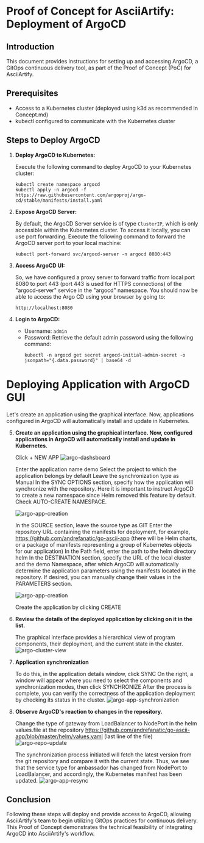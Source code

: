 # Proof of Concept for AsciiArtify: Deployment of ArgoCD

## Introduction

This document provides instructions for setting up and accessing ArgoCD, a GitOps continuous delivery tool, as part of the Proof of Concept (PoC) for AsciiArtify.

## Prerequisites

- Access to a Kubernetes cluster (deployed using k3d as recommended in Concept.md)
- kubectl configured to communicate with the Kubernetes cluster

## Steps to Deploy ArgoCD

1. **Deploy ArgoCD to Kubernetes:**
   
   Execute the following command to deploy ArgoCD to your Kubernetes cluster:
   ```
   kubectl create namespace argocd
   kubectl apply -n argocd -f https://raw.githubusercontent.com/argoproj/argo-cd/stable/manifests/install.yaml
   ```

2. **Expose ArgoCD Server:**

   By default, the ArgoCD Server service is of type `ClusterIP`, which is only accessible within the Kubernetes cluster. To access it locally, you can use port forwarding. Execute the following command to forward the ArgoCD server port to your local machine:
   ```
   kubectl port-forward svc/argocd-server -n argocd 8080:443
   ```

3. **Access ArgoCD UI:**

   So, we have configured a proxy server to forward traffic from local port 8080 to port 443 (port 443 is used for HTTPS connections) of the "argocd-server" service in the "argocd" namespace. You should now be able to access the Argo CD using your browser by going to:
   ```
   http://localhost:8080
   ```

4. **Login to ArgoCD:**

   - Username: `admin`
   - Password: Retrieve the default admin password using the following command:
     ```
     kubectl -n argocd get secret argocd-initial-admin-secret -o jsonpath="{.data.password}" | base64 -d
     ```

# Deploying Application with ArgoCD GUI

Let's create an application using the graphical interface. Now, applications configured in ArgoCD will automatically install and update in Kubernetes.

5. **Create an application using the graphical interface. Now, configured applications in ArgoCD will automatically install and update in Kubernetes.**

   Click + NEW APP
   ![argo-dashsboard](https://github.com/andrefanatic/AsciiArtify/doc/img/argo-dash-1.png)

   Enter the application name demo
   Select the project to which the application belongs by default
   Leave the synchronization type as Manual
   In the SYNC OPTIONS section, specify how the application will synchronize with the repository. Here it is important to instruct ArgoCD to create a new namespace since Helm removed this feature by default. Check AUTO-CREATE NAMESPACE.

   ![argo-app-creation](https://github.com/andrefanatic/AsciiArtify/doc/img/argo-newapp-1.png)


   In the SOURCE section, leave the source type as GIT
   Enter the repository URL containing the manifests for deployment, for example, https://github.com/andrefanatic/go-ascii-app (there will be Helm charts, or a package of manifests representing a group of Kubernetes objects for our application)
   In the Path field, enter the path to the helm directory
   helm
   In the DESTINATION section, specify the URL of the local cluster and the demo Namespace, after which ArgoCD will automatically determine the application parameters using the manifests located in the repository. If desired, you can manually change their values in the PARAMETERS section.

   ![argo-app-creation](https://github.com/andrefanatic/AsciiArtify/doc/img/argo-newapp-2.png)

   Create the application by clicking CREATE

6. **Review the details of the deployed application by clicking on it in the list.**

   The graphical interface provides a hierarchical view of program components, their deployment, and the current state in the cluster.
   ![argo-cluster-view](https://github.com/andrefanatic/AsciiArtify/doc/img/argo-cluster-view.png)


7. **Application synchronization**

   To do this, in the application details window, click SYNC
   On the right, a window will appear where you need to select the components and synchronization modes, then click SYNCHRONIZE
   After the process is complete, you can verify the correctness of the application deployment by checking its status in the cluster.
   ![argo-app-synchronization](https://github.com/andrefanatic/AsciiArtify/doc/img/argo-sync-2.png)

8. **Observe ArgoCD's reaction to changes in the repository.**

   Change the type of gateway from LoadBalancer to NodePort in the helm values.file at the repository https://github.com/andrefanatic/go-ascii-app/blob/master/helm/values.yaml (last line of the file)
   ![argo-repo-update](https://github.com/andrefanatic/AsciiArtify/doc/img/update-source-repo.png)

   The synchronization process initiated will fetch the latest version from the git repository and compare it with the current state. Thus, we see that the service type for ambassador has changed from NodePort to LoadBalancer, and accordingly, the Kubernetes manifest has been updated.
   ![argo-app-resync](https://github.com/andrefanatic/AsciiArtify/doc/img/argo-out-of-sync.png)

## Conclusion

Following these steps will deploy and provide access to ArgoCD, allowing AsciiArtify's team to begin utilizing GitOps practices for continuous delivery. This Proof of Concept demonstrates the technical feasibility of integrating ArgoCD into AsciiArtify's workflow.
